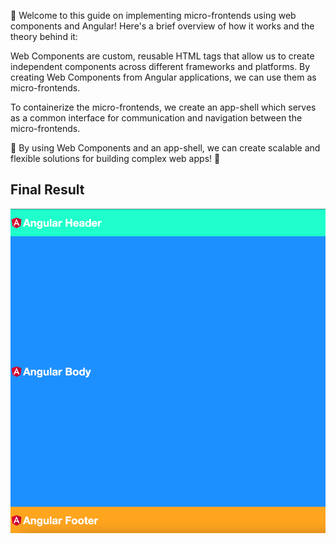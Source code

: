 👋 Welcome to this guide on implementing micro-frontends using web components and Angular! Here's a brief overview of how it works and the theory behind it:

Web Components are custom, reusable HTML tags that allow us to create independent components across different frameworks and platforms. By creating Web Components from Angular applications, we can use them as micro-frontends.

To containerize the micro-frontends, we create an app-shell which serves as a common interface for communication and navigation between the micro-frontends.

🎉 By using Web Components and an app-shell, we can create scalable and flexible solutions for building complex web apps! 🚀
## Final Result
![docs/img.png](docs/result.png)
